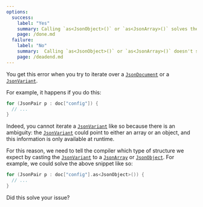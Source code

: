 ```yaml
---
options:
  success:
    label: "Yes"
    summary: Calling `as<JsonObject>()` or `as<JsonArray>()` solves the issue
    page: /done.md
  failure:
    label: "No"
    summary:  Calling `as<JsonObject>()` or `as<JsonArray>()` doesn't solve the issue
    page: /deadend.md
---
```


You get this error when you try to iterate over a [`JsonDocument`](/v6/api/jsondocument/) or a [`JsonVariant`](/v6/api/jsonvariant/).

For example, it happens if you do this:

```c++
for (JsonPair p : doc["config"]) {
  // ...
}
```

Indeed, you cannot iterate a [`JsonVariant`](/v6/api/jsonvariant/) like so because there is an ambiguity: the [`JsonVariant`](/v6/api/jsonvariant/) could point to either an array or an object, and this information is only available at runtime.

For this reason, we need to tell the compiler which type of structure we expect by casting the [`JsonVariant`](/v6/api/jsonvariant/) to a [`JsonArray`](/v6/api/jsonarray/) or [`JsonObject`](/v6/api/jsonobject/).
For example, we could solve the above snippet like so:

```c++
for (JsonPair p : doc["config"].as<JsonObject>()) {
  // ...
}
```

Did this solve your issue?
